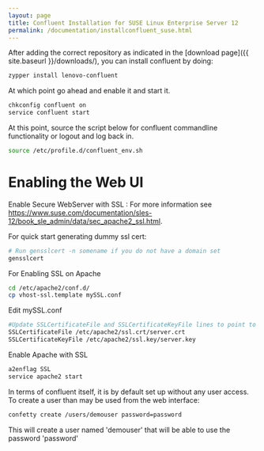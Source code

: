 ```yaml
---
layout: page
title: Confluent Installation for SUSE Linux Enterprise Server 12
permalink: /documentation/installconfluent_suse.html
---
```


After adding the correct repository as indicated in the [download page]({{ site.baseurl }}/downloads/), you can install confluent by doing:
```sh 
zypper install lenovo-confluent
```	
At which point go ahead and enable it and start it.
```sh 
chkconfig confluent on
service confluent start
```
At this point, source the script below for confluent commandline functionality or logout and log back in. 
```sh 
source /etc/profile.d/confluent_env.sh
```

# Enabling the Web UI

Enable Secure WebServer with SSL : 
For more information see https://www.suse.com/documentation/sles-12/book_sle_admin/data/sec_apache2_ssl.html. 

For quick start generating dummy ssl cert: 
```sh 
# Run gensslcert -n somename if you do not have a domain set
gensslcert
```	
For Enabling SSL on Apache 	
```sh 
cd /etc/apache2/conf.d/
cp vhost-ssl.template mySSL.conf 
```
Edit mySSL.conf 
```sh      
#Update SSLCertificateFile and SSLCertificateKeyFile lines to point to server
SSLCertificateFile /etc/apache2/ssl.crt/server.crt
SSLCertificateKeyFile /etc/apache2/ssl.key/server.key
```
Enable Apache with SSL
```sh 
a2enflag SSL
service apache2 start
```

In terms of confluent itself, it is by default set up without any user access.  To create a user than may be used from the web interface:
```sh 
confetty create /users/demouser password=password
```
This will create a user named 'demouser' that will be able to use the password 'password'

